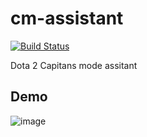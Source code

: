 # cm-assistant

[![Build Status](https://travis-ci.org/Sammers21/cm-assistant.svg?branch=master)](https://travis-ci.org/Sammers21/cm-assistant)

Dota 2 Capitans mode assitant

## Demo

![image](https://user-images.githubusercontent.com/16746106/77058443-80a65380-69e6-11ea-83b5-435d310d6601.png)
